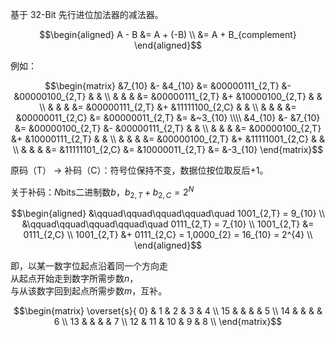 基于 32-Bit 先行进位加法器的减法器。

```math
\begin{aligned}
    A - B &= A + (-B) \\
          &= A + B_{complement}
\end{aligned}
```

例如：
```math
\begin{matrix}
    &7_{10} &- &4_{10} &= &00000111_{2,T} &- &00000100_{2,T} &  &     \\
    &       &  &       &= &00000111_{2,T} &+ &10000100_{2,T} &  &     \\
    &       &  &       &= &00000111_{2,T} &+ &11111100_{2,C} &  &     \\
    &       &  &       &= &00000011_{2,C} &= &00000011_{2,T} &= &~3_{10}
\\\\
    &4_{10} &- &7_{10} &= &00000100_{2,T} &- &00000111_{2,T} &  &     \\
    &       &  &       &= &00000100_{2,T} &+ &10000111_{2,T} &  &     \\
    &       &  &       &= &00000100_{2,T} &+ &11111001_{2,C} &  &     \\
    &       &  &       &= &11111101_{2,C} &= &10000011_{2,T} &= &-3_{10}
\end{matrix}
```

原码（T） -> 补码（C）：符号位保持不变，数据位按位取反后+1。

关于补码：$N$bits二进制数$b$，$`b_{2,T} + b_{2,C} = 2^{N}`$
```math
\begin{aligned}
               &\qquad\qquad\qquad\qquad\quad 1001_{2,T} = 9_{10} \\
               &\qquad\qquad\qquad\qquad\quad 0111_{2,T} = 7_{10} \\
    1001_{2,T} &= 0111_{2,C} \\
    1001_{2,T} &+ 0111_{2,C} = 1,0000_{2} = 16_{10} = 2^{4} \\
\end{aligned}
```

即，以某一数字位起点沿着同一个方向走 \
从起点开始走到数字所需步数$n$，\
与从该数字回到起点所需步数$m$，互补。
```math
\begin{matrix}
    \overset{s}{ 0} &  1 &  2 &  3 &  4 \\ 
                15  &    &    &    &  5 \\   
                14  &    &    &    &  6 \\   
                13  &    &    &    &  7 \\   
                12  & 11 & 10 & 9  &  8 \\   
\end{matrix}
```